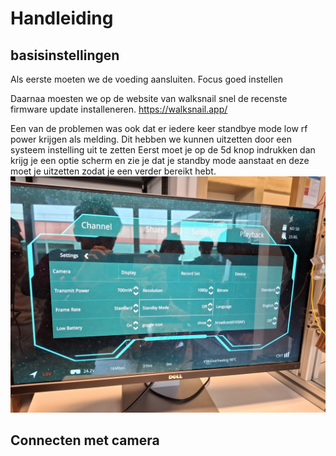 # Handleiding


## basisinstellingen
Als eerste moeten we de voeding aansluiten.
Focus goed instellen

Daarnaa moesten we op de website van walksnail snel de recenste firmware update installeneren.
https://walksnail.app/ 

Een van de problemen was ook dat er iedere keer standbye mode low rf power krijgen als melding. 
Dit hebben we kunnen uitzetten door een systeem instelling uit te zetten 
Eerst moet je op de 5d knop indrukken dan krijg je een optie scherm en zie je dat je standby mode aanstaat
en deze moet je uitzetten zodat je een verder bereikt hebt.
![instellingscherm](/Video/afbeeldingen/instellingenBril.jpg)

## Connecten met camera